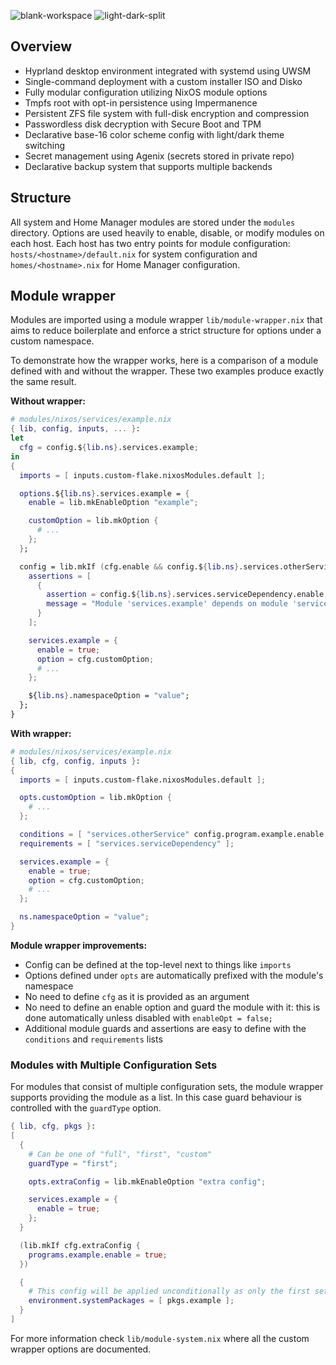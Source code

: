 ![blank-workspace](https://github.com/JManch/nixos/assets/61563764/88951964-f6aa-48b6-889b-48fa1a7d3e00)
![light-dark-split](https://github.com/JManch/nixos/assets/61563764/aa32d9df-42f8-4d39-a02b-653b40d03f4f)

## Overview

- Hyprland desktop environment integrated with systemd using UWSM
- Single-command deployment with a custom installer ISO and Disko
- Fully modular configuration utilizing NixOS module options
- Tmpfs root with opt-in persistence using Impermanence
- Persistent ZFS file system with full-disk encryption and compression
- Passwordless disk decryption with Secure Boot and TPM
- Declarative base-16 color scheme config with light/dark theme switching
- Secret management using Agenix (secrets stored in private repo)
- Declarative backup system that supports multiple backends

## Structure

All system and Home Manager modules are stored under the `modules` directory.
Options are used heavily to enable, disable, or modify modules on each host.
Each host has two entry points for module configuration:
`hosts/<hostname>/default.nix` for system configuration and
`homes/<hostname>.nix` for Home Manager configuration.

## Module wrapper

Modules are imported using a module wrapper `lib/module-wrapper.nix` that aims
to reduce boilerplate and enforce a strict structure for options under a custom
namespace.

To demonstrate how the wrapper works, here is a comparison of a module defined
with and without the wrapper. These two examples produce exactly the same
result.

**Without wrapper:**
```nix
# modules/nixos/services/example.nix
{ lib, config, inputs, ... }:
let
  cfg = config.${lib.ns}.services.example;
in
{
  imports = [ inputs.custom-flake.nixosModules.default ];

  options.${lib.ns}.services.example = {
    enable = lib.mkEnableOption "example";

    customOption = lib.mkOption {
      # ...
    };
  };

  config = lib.mkIf (cfg.enable && config.${lib.ns}.services.otherService.enable && config.program.example.enable) {
    assertions = [
      {
        assertion = config.${lib.ns}.services.serviceDependency.enable;
        message = "Module 'services.example' depends on module 'services.serviceDependency'";
      }
    ];

    services.example = {
      enable = true;
      option = cfg.customOption;
      # ...
    };

    ${lib.ns}.namespaceOption = "value";
  };
}
```

**With wrapper:**
```nix
# modules/nixos/services/example.nix
{ lib, cfg, config, inputs }:
{
  imports = [ inputs.custom-flake.nixosModules.default ];

  opts.customOption = lib.mkOption {
    # ...
  };

  conditions = [ "services.otherService" config.program.example.enable ];
  requirements = [ "services.serviceDependency" ];

  services.example = {
    enable = true;
    option = cfg.customOption;
    # ...
  };

  ns.namespaceOption = "value";
}
```

**Module wrapper improvements:**
- Config can be defined at the top-level next to things like `imports`
- Options defined under `opts` are automatically prefixed with the module's namespace
- No need to define `cfg` as it is provided as an argument
- No need to define an enable option and guard the module with it: this is done
automatically unless disabled with `enableOpt = false;`
- Additional module guards and assertions are easy to define with the
`conditions` and `requirements` lists

### Modules with Multiple Configuration Sets

For modules that consist of multiple configuration sets, the module wrapper
supports providing the module as a list. In this case guard behaviour is
controlled with the `guardType` option.

```nix
{ lib, cfg, pkgs }:
[
  {
    # Can be one of "full", "first", "custom"
    guardType = "first";

    opts.extraConfig = lib.mkEnableOption "extra config";

    services.example = {
      enable = true;
    };
  }

  (lib.mkIf cfg.extraConfig {
    programs.example.enable = true;
  })

  {
    # This config will be applied unconditionally as only the first set is guarded
    environment.systemPackages = [ pkgs.example ];
  }
]
```

For more information check `lib/module-system.nix` where all the custom wrapper
options are documented.
